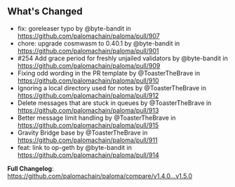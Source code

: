 ## What's Changed
* fix: goreleaser typo by @byte-bandit in https://github.com/palomachain/paloma/pull/907
* chore: upgrade cosmwasm to 0.40.1 by @byte-bandit in https://github.com/palomachain/paloma/pull/901
* #254 Add grace period for freshly unjailed validators by @byte-bandit in https://github.com/palomachain/paloma/pull/909
* Fixing odd wording in the PR template by @ToasterTheBrave in https://github.com/palomachain/paloma/pull/910
* Ignoring a local directory used for notes by @ToasterTheBrave in https://github.com/palomachain/paloma/pull/912
* Delete messages that are stuck in queues by @ToasterTheBrave in https://github.com/palomachain/paloma/pull/913
* Better message limit handling by @ToasterTheBrave in https://github.com/palomachain/paloma/pull/915
* Gravity Bridge base by @ToasterTheBrave in https://github.com/palomachain/paloma/pull/911
* feat: link to op-geth by @byte-bandit in https://github.com/palomachain/paloma/pull/914


**Full Changelog**: https://github.com/palomachain/paloma/compare/v1.4.0...v1.5.0
